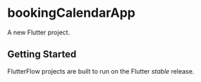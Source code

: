 # bookingCalendarApp

A new Flutter project.

## Getting Started

FlutterFlow projects are built to run on the Flutter _stable_ release.
